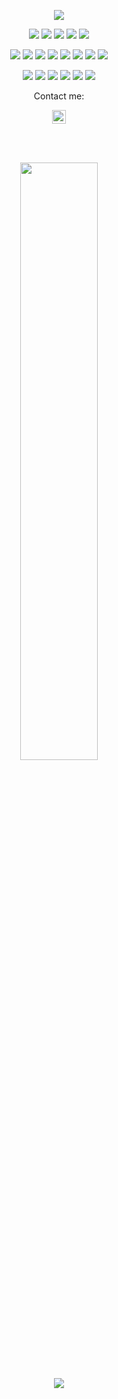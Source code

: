 <p align="center">
  <a href="https://github.com/AntonBangoura"><img src="https://readme-typing-svg.herokuapp.com?lines=Bonjour,+Привет,+Hello,;I'm+Anton,;I+love+cloud+security,;I+love+architecture;I+love+tea;I+love+chess;I+love+running;&&center=true&width=500&height=50"></a>
</p>

<p>
<div align="center">
<img src="https://img.shields.io/badge/Terraform-FFFFFF.svg?style=for-the-badge&logo=terraform&logoColor=purple">
  <img src="https://img.shields.io/badge/AWS-%23181717.svg?style=for-the-badge&logo=amazonaws&logoColor=F7E017">	
  <img src="https://img.shields.io/badge/Git-%23F05033.svg?style=for-the-badge&logo=git&logoColor=white">
    <img src="https://img.shields.io/badge/Bash-000000.svg?style=for-the-badge&logo=shell&logoColor=green">
  <img src="https://img.shields.io/badge/JavaScript-000000.svg?style=for-the-badge&logo=javascript&logoColor=F7E017">

</div>
</p>

<p>
<div align="center">
  <img src="https://img.shields.io/badge/Ansible-black?style=for-the-badge&logo=ansible&logoColor=white">
  <img src="https://img.shields.io/badge/React-005571?style=for-the-badge&logo=react&logoColor=white">
  <img src="https://img.shields.io/badge/CSS-2465F1.svg?style=for-the-badge&logo=CSS3&logoColor=white">
  <img src="https://img.shields.io/badge/HTML5-F26624.svg?style=for-the-badge&logo=html5&logoColor=white">
    <img src="https://img.shields.io/badge/Gitlab-%23026AA7.svg?style=for-the-badge&logo=gitlab&logoColor=white">
  <img src="https://img.shields.io/badge/Openai-%23121011.svg?style=for-the-badge&logo=openai&logoColor=white">
  <img src="https://img.shields.io/badge/Git-%23F05033.svg?style=for-the-badge&logo=git&logoColor=white">
  <img src="https://img.shields.io/badge/Python-3670A0?style=for-the-badge&logo=python&logoColor=ffdd54">
</div>
</p>

<p>
<div align="center">
  <img src="https://img.shields.io/badge/Node.js-green.svg?style=for-the-badge&logo=node.js&logoColor=black">
  <img src="https://img.shields.io/badge/GitHub-%23121011.svg?style=for-the-badge&logo=github&logoColor=white">
  <img src="https://img.shields.io/badge/Trello-%23026AA7.svg?style=for-the-badge&logo=Trello&logoColor=white">
  <img src="https://img.shields.io/badge/Jira-2684FF.svg?style=for-the-badge&logo=Jira&logoColor=white">
  <img src="https://img.shields.io/badge/Visual%20Studio%20Code-0078d7.svg?style=for-the-badge&logo=visual-studio-code&logoColor=white">
  <img src="https://img.shields.io/badge/-Stackoverflow-FE7A16?style=for-the-badge&logo=stack-overflow&logoColor=white">

</div>
</p>

<p align="center">Contact me:</p>
<p align="center">
	<a href="https://ua.linkedin.com/in/anton-bangoura-68a2151a2" rel="nofollow">
  		<img alt="Anton Bangoura's LinkedIn" width="22px" src="https://raw.githubusercontent.com/peterthehan/peterthehan/master/assets/linkedin.svg" style="max-width: 100%;">
	</a>
</div>
</p>


<br/>

<br>


<p align="center">
  <a href="http://torrinleonard.com/">
    <img width="49.5%" src="https://github-readme-stats.vercel.app/api/top-langs/?username=antonbangoura&theme=radical&bg_color=282828&hide_border=true&include_all_commits=true&count_private=true&layout=compact">
  </a>
</p>

<p align="center"><img src="https://profile-counter.glitch.me/{AntonBangoura}/count.svg"></p>

